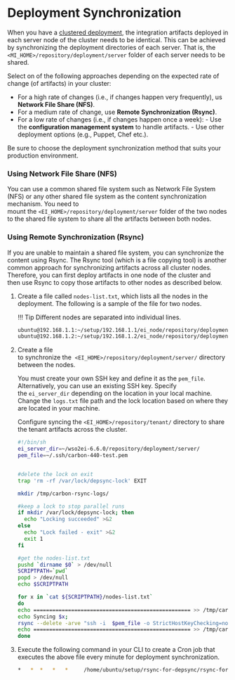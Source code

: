 # Deployment Synchronization

When you have a [clustered deployment](../deploying_wso2_ei), the integration artifacts deployed in each server node of the cluster needs to be identical. This can be achieved by synchronizing the deployment directories of each server. That is, the `<MI_HOME>/repository/deployment/server` folder of each server needs to be shared.

Select on of the following approaches depending on the expected rate of change (of artifacts) in your cluster:

-   For a high rate of changes (i.e., if changes happen very frequently), us **Network File Share (NFS)**.
-   For a medium rate of change, use **Remote Synchronization (Rsync)**.
-   For a low rate of changes (i.e., if changes happen once a week):
    - Use the **configuration management system** to handle artifacts.
    - Use other deployment options (e.g., Puppet, Chef etc.).

Be sure to choose the deployment synchronization method that suits your production environment.

### Using Network File Share (NFS)

You can use a common shared file system such as Network File System (NFS) or any other shared file system as the content synchronization mechanism. You need to mount the `<EI_HOME>/repository/deployment/server` folder of the two nodes to the shared file system to share all the artifacts between both nodes. 

### Using Remote Synchronization (Rsync)

If you are unable to maintain a shared file system, you can synchronize the content using Rsync. The Rsync tool (which is a file copying tool) is another common approach for synchronizing artifacts across all cluster nodes. Therefore, you can first deploy artifacts in one node of the cluster and then use Rsync to copy those artifacts to other nodes as described below.

1.  Create a file called `nodes-list.txt`, which lists all the nodes in the deployment. The following is a sample of the file for two nodes.

    !!! Tip
        Different nodes are separated into individual lines.

    ```bash
    ubuntu@192.168.1.1:~/setup/192.168.1.1/ei_node/repository/deployment/server
    ubuntu@192.168.1.2:~/setup/192.168.1.2/ei_node/repository/deployment/server
    ```

2.  Create a file to synchronize the  `<EI_HOME>/repository/deployment/server/` directory between the nodes.

    You must create your own SSH key and define it as the `pem_file`. Alternatively, you can use an existing SSH key. Specify the `ei_server_dir` depending on the location in your local machine. Change the `logs.txt` file path and the lock location based on where they are located in your machine.

    Configure syncing the `<EI_HOME>/repository/tenant/` directory to share the tenant artifacts across the cluster.

    ```bash
    #!/bin/sh
    ei_server_dir=~/wso2ei-6.6.0/repository/deployment/server/
    pem_file=~/.ssh/carbon-440-test.pem


    #delete the lock on exit
    trap 'rm -rf /var/lock/depsync-lock' EXIT

    mkdir /tmp/carbon-rsync-logs/

    #keep a lock to stop parallel runs
    if mkdir /var/lock/depsync-lock; then
      echo "Locking succeeded" >&2
    else
      echo "Lock failed - exit" >&2
      exit 1
    fi

    #get the nodes-list.txt
    pushd `dirname $0` > /dev/null
    SCRIPTPATH=`pwd`
    popd > /dev/null
    echo $SCRIPTPATH

    for x in `cat ${SCRIPTPATH}/nodes-list.txt`
    do
    echo ================================================== >> /tmp/carbon-rsync-logs/logs.txt;
    echo Syncing $x;
    rsync --delete -arve "ssh -i  $pem_file -o StrictHostKeyChecking=no" $ei_server_dir $x >> /tmp/carbon-rsync-logs/logs.txt
    echo ================================================== >> /tmp/carbon-rsync-logs/logs.txt;
    done
    ```

3.  Execute the following command in your CLI to create a Cron job that executes the above file every minute for deployment synchronization.    

    ```bash
    *   *  *   *   *     /home/ubuntu/setup/rsync-for-depsync/rsync-for-ei-depsync.sh=
    ```
